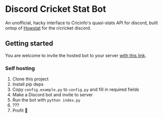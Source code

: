 Discord Cricket Stat Bot
=======

An unofficial, hacky interface to Cricinfo's quasi-stats API for discord, built ontop of [Howstat](https://github.com/pranavrc/howstat) for the r/cricket discord.

## Getting started

You are welcome to invite the hosted bot to your server [with this link](https://discordapp.com/oauth2/authorize?client_id=568132703392628736&scope=bot&permissions=0).

### Self hosting

1. Clone this project
2. Install pip deps
3. Copy `config.example.py` to `config.py` and fill in required fields
4. Make a Discord bot and invite to server
5. Run the bot with `python index.py`
6. ???
7. Profit :tada: